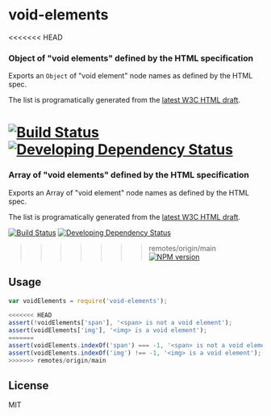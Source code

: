 void-elements
==============

<<<<<<< HEAD
### Object of "void elements" defined by the HTML specification

Exports an `Object` of "void element" node names as defined by the HTML spec.

The list is programatically generated from the [latest W3C HTML draft](http://www.w3.org/html/wg/drafts/html/master/syntax.html#void-elements).

[![Build Status](https://img.shields.io/travis/pugjs/void-elements/master.svg?style=flat)](https://travis-ci.org/pugjs/void-elements)
[![Developing Dependency Status](https://img.shields.io/david/dev/pugjs/void-elements.svg?style=flat)](https://david-dm.org/pugjs/void-elements#info=devDependencies)
=======
### Array of "void elements" defined by the HTML specification

Exports an Array of "void element" node names as defined by the HTML spec.

The list is programatically generated from the [latest W3C HTML draft](http://www.w3.org/html/wg/drafts/html/master/syntax.html#void-elements).

[![Build Status](https://img.shields.io/travis/jadejs/void-elements/master.svg?style=flat)](https://travis-ci.org/jadejs/void-elements)
[![Developing Dependency Status](https://img.shields.io/david/dev/jadejs/void-elements.svg?style=flat)](https://david-dm.org/jadejs/void-elements#info=devDependencies)
>>>>>>> remotes/origin/main
[![NPM version](https://img.shields.io/npm/v/void-elements.svg?style=flat)](https://www.npmjs.org/package/void-elements)

Usage
-----

```js
var voidElements = require('void-elements');

<<<<<<< HEAD
assert(!voidElements['span'], '<span> is not a void element');
assert(voidElements['img'], '<img> is a void element');
=======
assert(voidElements.indexOf('span') === -1, '<span> is not a void element');
assert(voidElements.indexOf('img') !== -1, '<img> is a void element');
>>>>>>> remotes/origin/main
```

License
-------

MIT
